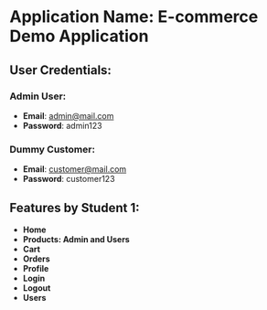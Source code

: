 # Application Name: E-commerce Demo Application

## User Credentials:

### Admin User:
- **Email**: admin@mail.com
- **Password**: admin123

### Dummy Customer:
- **Email**: customer@mail.com
- **Password**: customer123

## Features by Student 1:
- **Home**
- **Products: Admin and Users**
- **Cart** 
- **Orders**
- **Profile**
- **Login**
- **Logout**
- **Users**

